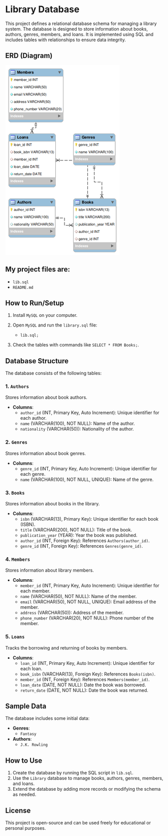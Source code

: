 # Library Database

This project defines a relational database schema for managing a library system. The database is designed to store information about books, authors, genres, members, and loans. It is implemented using SQL and includes tables with relationships to ensure data integrity.

## ERD (Diagram)
![ERD Diagram](images/erd.png)

## My project files are:
- `lib.sql`
- `README.md`

## How to Run/Setup
1. Install `MySQL` on your computer.

2. Open `MySQL` and run the `library.sql` file:
   - `lib.sql;`

3. Check the tables with commands like `SELECT * FROM Books;`.

## Database Structure

The database consists of the following tables:

### 1. `Authors`
Stores information about book authors.

- **Columns**:
  - `author_id` (INT, Primary Key, Auto Increment): Unique identifier for each author.
  - `name` (VARCHAR(100), NOT NULL): Name of the author.
  - `nationality` (VARCHAR(50)): Nationality of the author.

### 2. `Genres`
Stores information about book genres.

- **Columns**:
  - `genre_id` (INT, Primary Key, Auto Increment): Unique identifier for each genre.
  - `name` (VARCHAR(100), NOT NULL, UNIQUE): Name of the genre.

### 3. `Books`
Stores information about books in the library.

- **Columns**:
  - `isbn` (VARCHAR(13), Primary Key): Unique identifier for each book (ISBN).
  - `title` (VARCHAR(200), NOT NULL): Title of the book.
  - `publication_year` (YEAR): Year the book was published.
  - `author_id` (INT, Foreign Key): References `Authors(author_id)`.
  - `genre_id` (INT, Foreign Key): References `Genres(genre_id)`.

### 4. `Members`
Stores information about library members.

- **Columns**:
  - `member_id` (INT, Primary Key, Auto Increment): Unique identifier for each member.
  - `name` (VARCHAR(50), NOT NULL): Name of the member.
  - `email` (VARCHAR(50), NOT NULL, UNIQUE): Email address of the member.
  - `address` (VARCHAR(50)): Address of the member.
  - `phone_number` (VARCHAR(20), NOT NULL): Phone number of the member.

### 5. `Loans`
Tracks the borrowing and returning of books by members.

- **Columns**:
  - `loan_id` (INT, Primary Key, Auto Increment): Unique identifier for each loan.
  - `book_isbn` (VARCHAR(13), Foreign Key): References `Books(isbn)`.
  - `member_id` (INT, Foreign Key): References `Members(member_id)`.
  - `loan_date` (DATE, NOT NULL): Date the book was borrowed.
  - `return_date` (DATE, NOT NULL): Date the book was returned.

## Sample Data

The database includes some initial data:

- **Genres**:
  - `Fantasy`
- **Authors**:
  - `J.K. Rowling`

## How to Use

1. Create the database by running the SQL script in `lib.sql`.
2. Use the `Library` database to manage books, authors, genres, members, and loans.
3. Extend the database by adding more records or modifying the schema as needed.

## License

This project is open-source and can be used freely for educational or personal purposes.